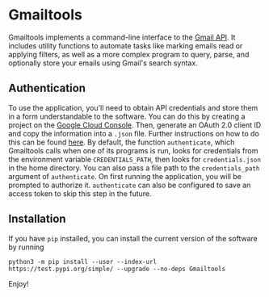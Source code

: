 # Gmailtools

Gmailtools implements a command-line interface to the [Gmail API](https://developers.google.com/gmail/api). It includes utility functions to automate tasks like marking emails read or applying filters, as well as a more complex program to query, parse, and optionally store your emails using Gmail's search syntax.

## Authentication

To use the application, you'll need to obtain API credentials and store them
in a form understandable to the software. You can do this by creating a
project on the [Google Cloud Console](https://console.cloud.google.com/getting-started). Then, generate an OAuth 2.0 client ID and copy the information into a `.json` file.
Further instructions on how to do this can be found [here](https://developers.google.com/identity/protocols/oauth2/). By default, the function `authenticate`, which Gmailtools calls when one of its programs is run, looks for credentials from the environment variable `CREDENTIALS_PATH`, then looks for `credentials.json` in the home directory. You can also pass a file path to the `credentials_path` argument of `authenticate`. On first running the application, you will be prompted to authorize it. `authenticate` can also be configured to save an access token to skip this step in the future.

## Installation

If you have `pip` installed, you can install the current version of the software by running
```
python3 -m pip install --user --index-url https://test.pypi.org/simple/ --upgrade --no-deps Gmailtools
```
Enjoy!
